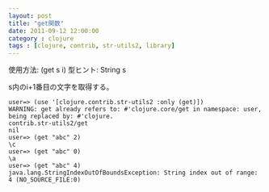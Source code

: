 ```yaml
---
layout: post
title: "get関数"
date: 2011-09-12 12:00:00
category : clojure
tags : [clojure, contrib, str-utils2, library]
---
```

使用方法: (get s i)
型ヒント: String s

s内のi+1番目の文字を取得する。

<!-- more -->

	user=> (use '[clojure.contrib.str-utils2 :only (get)])
	WARNING: get already refers to: #'clojure.core/get in namespace: user, being replaced by: #'clojure.
	contrib.str-utils2/get
	nil
	user=> (get "abc" 2)
	\c
	user=> (get "abc" 0)
	\a
	user=> (get "abc" 4)
	java.lang.StringIndexOutOfBoundsException: String index out of range: 4 (NO_SOURCE_FILE:0)

